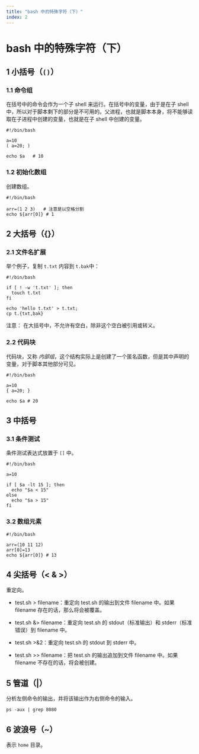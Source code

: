 ```yaml
---
title: "bash 中的特殊字符（下）"
index: 2
---
```


# bash 中的特殊字符（下）

## 1 小括号（`()`）

### 1.1 命令组

在括号中的命令会作为一个子 shell 来运行。在括号中的变量，由于是在子 shell 中，所以对于脚本剩下的部分是不可用的。父进程，也就是脚本本身，将不能够读取在子进程中创建的变量，也就是在子 shell 中创建的变量。

```shell
#!/bin/bash

a=10
( a=20; )

echo $a   # 10
```

### 1.2 初始化数组

创建数组。

```shell
#!/bin/bash

arr=(1 2 3)   # 注意是以空格分割
echo ${arr[0]} # 1
```

## 2 大括号（{}）

### 2.1 文件名扩展

举个例子，复制 `t.txt` 内容到 `t.bak`中：

```shell
#!/bin/bash

if [ ! -w 't.txt' ]; then
  touch t.txt
fi

echo 'hello t.txt' > t.txt;
cp t.{txt,bak}
```

注意： 在大括号中，不允许有空白，除非这个空白被引用或转义。

### 2.2 代码块

代码块，又称 _内部组_，这个结构实际上是创建了一个匿名函数，但是其中声明的变量，对于脚本其他部分可见。

```shell
#!/bin/bash

a=10
{ a=20; }

echo $a # 20
```

## 3 中括号

### 3.1 条件测试

条件测试表达式放置于 `[]` 中。

```shell
#!/bin/bash

a=10

if [ $a -lt 15 ]; then
  echo "$a < 15"
else
  echo "$a > 15"
fi
```

### 3.2 数组元素

```shell
#!/bin/bash

arr=(10 11 12)
arr[0]=13
echo ${arr[0]} # 13
```

## 4 尖括号（< & >）

重定向。

- test.sh > filename：重定向 test.sh 的输出到文件 filename 中。如果 filename 存在的话，那么将会被覆盖。

- test.sh &> filename：重定向 test.sh 的 stdout（标准输出）和 stderr（标准错误）到 filename 中。

- test.sh >&2：重定向 test.sh 的 stdout 到 stderr 中。

- test.sh >> filename：把 test.sh 的输出追加到文件 filename 中。如果 filename 不存在的话，将会被创建。

## 5 管道（|）

分析左侧命令的输出，并将该输出作为右侧命令的输入。

```shell
ps -aux | grep 8080
```

## 6 波浪号（~）

表示 `home` 目录。
